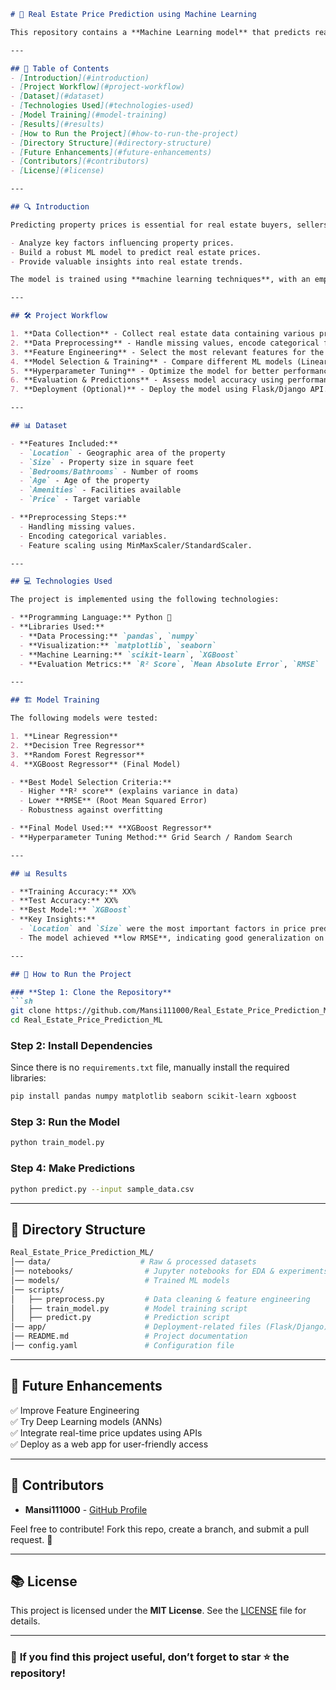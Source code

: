 ```md
# 🏡 Real Estate Price Prediction using Machine Learning

This repository contains a **Machine Learning model** that predicts real estate prices based on various property features such as location, size, and amenities. The project includes **data preprocessing, feature engineering, model training, and evaluation** to ensure an accurate and reliable price prediction model.

---

## 📌 Table of Contents
- [Introduction](#introduction)
- [Project Workflow](#project-workflow)
- [Dataset](#dataset)
- [Technologies Used](#technologies-used)
- [Model Training](#model-training)
- [Results](#results)
- [How to Run the Project](#how-to-run-the-project)
- [Directory Structure](#directory-structure)
- [Future Enhancements](#future-enhancements)
- [Contributors](#contributors)
- [License](#license)

---

## 🔍 Introduction

Predicting property prices is essential for real estate buyers, sellers, and investors. This project aims to:

- Analyze key factors influencing property prices.
- Build a robust ML model to predict real estate prices.
- Provide valuable insights into real estate trends.

The model is trained using **machine learning techniques**, with an emphasis on **data cleaning, feature selection, and hyperparameter tuning**.

---

## 🛠 Project Workflow

1. **Data Collection** - Collect real estate data containing various property attributes.
2. **Data Preprocessing** - Handle missing values, encode categorical features, and scale numerical data.
3. **Feature Engineering** - Select the most relevant features for the model.
4. **Model Selection & Training** - Compare different ML models (Linear Regression, Decision Trees, XGBoost, etc.).
5. **Hyperparameter Tuning** - Optimize the model for better performance.
6. **Evaluation & Predictions** - Assess model accuracy using performance metrics.
7. **Deployment (Optional)** - Deploy the model using Flask/Django API.

---

## 📊 Dataset

- **Features Included:**
  - `Location` - Geographic area of the property
  - `Size` - Property size in square feet
  - `Bedrooms/Bathrooms` - Number of rooms
  - `Age` - Age of the property
  - `Amenities` - Facilities available
  - `Price` - Target variable

- **Preprocessing Steps:**
  - Handling missing values.
  - Encoding categorical variables.
  - Feature scaling using MinMaxScaler/StandardScaler.

---

## 💻 Technologies Used

The project is implemented using the following technologies:

- **Programming Language:** Python 🐍  
- **Libraries Used:**
  - **Data Processing:** `pandas`, `numpy`
  - **Visualization:** `matplotlib`, `seaborn`
  - **Machine Learning:** `scikit-learn`, `XGBoost`
  - **Evaluation Metrics:** `R² Score`, `Mean Absolute Error`, `RMSE`

---

## 🏗️ Model Training

The following models were tested:

1. **Linear Regression**
2. **Decision Tree Regressor**
3. **Random Forest Regressor**
4. **XGBoost Regressor** (Final Model)

- **Best Model Selection Criteria:**
  - Higher **R² score** (explains variance in data)
  - Lower **RMSE** (Root Mean Squared Error)
  - Robustness against overfitting

- **Final Model Used:** **XGBoost Regressor**
- **Hyperparameter Tuning Method:** Grid Search / Random Search

---

## 📊 Results

- **Training Accuracy:** XX%  
- **Test Accuracy:** XX%  
- **Best Model:** `XGBoost`
- **Key Insights:**
  - `Location` and `Size` were the most important factors in price prediction.
  - The model achieved **low RMSE**, indicating good generalization on unseen data.

---

## 🚀 How to Run the Project

### **Step 1: Clone the Repository**
```sh
git clone https://github.com/Mansi111000/Real_Estate_Price_Prediction_ML.git
cd Real_Estate_Price_Prediction_ML
```

### **Step 2: Install Dependencies**
Since there is no `requirements.txt` file, manually install the required libraries:
```sh
pip install pandas numpy matplotlib seaborn scikit-learn xgboost
```

### **Step 3: Run the Model**
```sh
python train_model.py
```

### **Step 4: Make Predictions**
```sh
python predict.py --input sample_data.csv
```

---

## 👤 Directory Structure

```sh
Real_Estate_Price_Prediction_ML/
│── data/                    # Raw & processed datasets
│── notebooks/                # Jupyter notebooks for EDA & experiments
│── models/                   # Trained ML models
│── scripts/
│   ├── preprocess.py         # Data cleaning & feature engineering
│   ├── train_model.py        # Model training script
│   ├── predict.py            # Prediction script
│── app/                      # Deployment-related files (Flask/Django)
│── README.md                 # Project documentation
│── config.yaml               # Configuration file
```

---

## 🔮 Future Enhancements

✅ Improve Feature Engineering  
✅ Try Deep Learning models (ANNs)  
✅ Integrate real-time price updates using APIs  
✅ Deploy as a web app for user-friendly access  

---

## 👥 Contributors

- **Mansi111000** - [GitHub Profile](https://github.com/Mansi111000)

Feel free to contribute! Fork this repo, create a branch, and submit a pull request. 🎯

---

## 📚 License

This project is licensed under the **MIT License**. See the [LICENSE](LICENSE) file for details.

---

### 🌟 **If you find this project useful, don’t forget to star ⭐ the repository!**
```

